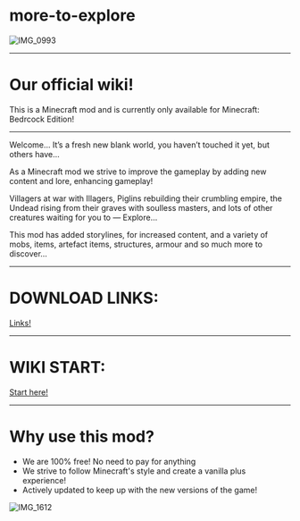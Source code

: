 # more-to-explore

![IMG_0993](https://github.com/1D10T1C-STUD10S/more-to-explore/assets/112738649/6b4d4d86-750e-4b35-9bbb-bad708f34151)

---

# Our official wiki!
This is a Minecraft mod and is currently only available for Minecraft: Bedrcock Edition!

---

Welcome… It’s a fresh new blank world, you haven’t touched it yet, but others have…

As a Minecraft mod we strive to improve the gameplay by adding new content and lore, enhancing gameplay!

Villagers at war with Illagers, Piglins rebuilding their crumbling empire, the Undead rising from their graves with soulless masters, and lots of other creatures waiting for you to — Explore…

This mod has added storylines, for increased content, and a variety of mobs, items, artefact items, structures, armour and so much more to discover…

---

# DOWNLOAD LINKS:
[Links!](https://1d10t1c-stud10s.github.io/more-to-explorlinks.html)

---

# WIKI START:
[Start here!](https://1d10t1c-stud10s.github.io/more-to-explore/wiki.html)

---

# Why use this mod?

- We are 100% free! No need to pay for anything
- We strive to follow Minecraft's style and create a vanilla plus experience!
- Actively updated to keep up with the new versions of the game!

![IMG_1612](https://github.com/1D10T1C-STUD10S/more-to-explore/assets/112738649/a84d774a-2dd2-4a91-875a-542dda9a42d4)
